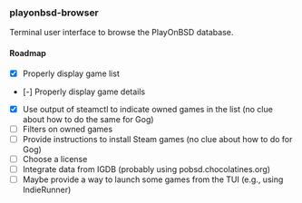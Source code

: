### playonbsd-browser

Terminal user interface to browse the PlayOnBSD database.


#### Roadmap

- [x] Properly display game list
- [-] Properly display game details
- [x] Use output of steamctl to indicate owned games in the list (no clue about how to do the same for Gog)
- [ ] Filters on owned games
- [ ] Provide instructions to install Steam games (no clue about how to do for Gog)
- [ ] Choose a license
- [ ] Integrate data from IGDB (probably using pobsd.chocolatines.org)
- [ ] Maybe provide a way to launch some games from the TUI (e.g., using IndieRunner)
